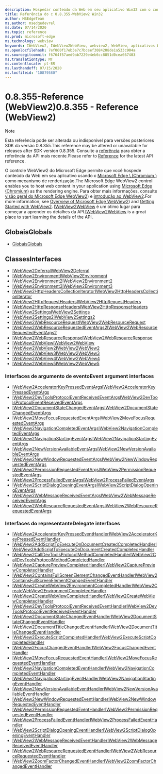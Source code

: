 ```yaml
---
description: Hospedar conteúdo da Web em seu aplicativo Win32 com o controle Microsoft Edge WebView 2
title: Referência do c 0.8.355-WebView2 Win32
author: MSEdgeTeam
ms.author: msedgedevrel
ms.date: 07/14/2020
ms.topic: reference
ms.prod: microsoft-edge
ms.technology: webview
keywords: IWebView2, IWebView2WebView, webview2, WebView, aplicativos Win32, Win32, Edge, ICoreWebView2, ICoreWebView2Host, controle do navegador, HTML Edge
ms.openlocfilehash: 7ef060f17eb3e7c7bceef3084208de1a533c904a
ms.sourcegitcommit: f6764f57aed9ab7229e4eb6cc8851d0cea667403
ms.translationtype: MT
ms.contentlocale: pt-BR
ms.lasthandoff: 07/15/2020
ms.locfileid: "10879580"
---
```

# <span data-ttu-id="b2f8f-104">0.8.355-Reference (WebView2)</span><span class="sxs-lookup"><span data-stu-id="b2f8f-104">0.8.355 - Reference (WebView2)</span></span>  

> [!NOTE]
> <span data-ttu-id="b2f8f-105">Esta referência pode ser alterada ou indisponível para versões posteriores SDK da versão 0.8.355.</span><span class="sxs-lookup"><span data-stu-id="b2f8f-105">This reference may be altered or unavailable for releases after SDK version 0.8.355.</span></span>  <span data-ttu-id="b2f8f-106">Consulte a [referência](../../webview2-api-reference.md) para obter a referência da API mais recente.</span><span class="sxs-lookup"><span data-stu-id="b2f8f-106">Please refer to [Reference](../../webview2-api-reference.md) for the latest API reference.</span></span>

<span data-ttu-id="b2f8f-107">O controle WebView2 do Microsoft Edge permite que você hospede conteúdo da Web em seu aplicativo usando o [Microsoft Edge \ (Chromium \)](https://www.microsoftedgeinsider.com) como mecanismo de renderização.</span><span class="sxs-lookup"><span data-stu-id="b2f8f-107">The Microsoft Edge WebView2 control enables you to host web content in your application using [Microsoft Edge \(Chromium\)](https://www.microsoftedgeinsider.com) as the rendering engine.</span></span>  <span data-ttu-id="b2f8f-108">Para obter mais informações, consulte [visão geral do Microsoft Edge WebView2](../../index.md)) e [introdução ao WebView2](../../gettingstarted/win32.md).</span><span class="sxs-lookup"><span data-stu-id="b2f8f-108">For more information, see [Overview of Microsoft Edge WebView2](../../index.md)) and [Getting Started with WebView2](../../gettingstarted/win32.md).</span></span>  <span data-ttu-id="b2f8f-109">[IWebView2WebView](0-8-190/IWebView2WebView.md) é um ótimo lugar para começar a aprender os detalhes da API.</span><span class="sxs-lookup"><span data-stu-id="b2f8f-109">[IWebView2WebView](0-8-190/IWebView2WebView.md) is a great place to start learning the details of the API.</span></span>  

## <span data-ttu-id="b2f8f-110">Globais</span><span class="sxs-lookup"><span data-stu-id="b2f8f-110">Globals</span></span>  

*   [<span data-ttu-id="b2f8f-111">Globais</span><span class="sxs-lookup"><span data-stu-id="b2f8f-111">Globals</span></span>](0-8-190/webview2-idl.md)  

## <span data-ttu-id="b2f8f-112">Classes</span><span class="sxs-lookup"><span data-stu-id="b2f8f-112">Interfaces</span></span>  
*   [<span data-ttu-id="b2f8f-113">IWebView2Deferral</span><span class="sxs-lookup"><span data-stu-id="b2f8f-113">IWebView2Deferral</span></span>](0-8-190/IWebView2Deferral.md)
*   [<span data-ttu-id="b2f8f-114">IWebView2Environment</span><span class="sxs-lookup"><span data-stu-id="b2f8f-114">IWebView2Environment</span></span>](0-8-190/IWebView2Environment.md)
*   [<span data-ttu-id="b2f8f-115">IWebView2Environment2</span><span class="sxs-lookup"><span data-stu-id="b2f8f-115">IWebView2Environment2</span></span>](0-8-190/IWebView2Environment2.md)
*   [<span data-ttu-id="b2f8f-116">IWebView2Environment3</span><span class="sxs-lookup"><span data-stu-id="b2f8f-116">IWebView2Environment3</span></span>](0-8-190/IWebView2Environment3.md)
*   [<span data-ttu-id="b2f8f-117">IWebView2HttpHeadersCollectionIterator</span><span class="sxs-lookup"><span data-stu-id="b2f8f-117">IWebView2HttpHeadersCollectionIterator</span></span>](0-8-190/IWebView2HttpHeadersCollectionIterator.md)
*   [<span data-ttu-id="b2f8f-118">IWebView2HttpRequestHeaders</span><span class="sxs-lookup"><span data-stu-id="b2f8f-118">IWebView2HttpRequestHeaders</span></span>](0-8-190/IWebView2HttpRequestHeaders.md)
*   [<span data-ttu-id="b2f8f-119">IWebView2HttpResponseHeaders</span><span class="sxs-lookup"><span data-stu-id="b2f8f-119">IWebView2HttpResponseHeaders</span></span>](0-8-190/IWebView2HttpResponseHeaders.md)
*   [<span data-ttu-id="b2f8f-120">IWebView2Settings</span><span class="sxs-lookup"><span data-stu-id="b2f8f-120">IWebView2Settings</span></span>](0-8-190/IWebView2Settings.md)
*   [<span data-ttu-id="b2f8f-121">IWebView2Settings2</span><span class="sxs-lookup"><span data-stu-id="b2f8f-121">IWebView2Settings2</span></span>](0-8-190/IWebView2Settings2.md)
*   [<span data-ttu-id="b2f8f-122">IWebView2WebResourceRequest</span><span class="sxs-lookup"><span data-stu-id="b2f8f-122">IWebView2WebResourceRequest</span></span>](0-8-190/IWebView2WebResourceRequest.md)
*   [<span data-ttu-id="b2f8f-123">IWebView2WebResourceRequestedEventArgs2</span><span class="sxs-lookup"><span data-stu-id="b2f8f-123">IWebView2WebResourceRequestedEventArgs2</span></span>](0-8-190/IWebView2WebResourceRequestedEventArgs2.md)
*   [<span data-ttu-id="b2f8f-124">IWebView2WebResourceResponse</span><span class="sxs-lookup"><span data-stu-id="b2f8f-124">IWebView2WebResourceResponse</span></span>](0-8-190/IWebView2WebResourceResponse.md)
*   [<span data-ttu-id="b2f8f-125">IWebView2WebView</span><span class="sxs-lookup"><span data-stu-id="b2f8f-125">IWebView2WebView</span></span>](0-8-190/IWebView2WebView.md)
*   [<span data-ttu-id="b2f8f-126">IWebView2WebView2</span><span class="sxs-lookup"><span data-stu-id="b2f8f-126">IWebView2WebView2</span></span>](0-8-190/IWebView2WebView2.md)
*   [<span data-ttu-id="b2f8f-127">IWebView2WebView3</span><span class="sxs-lookup"><span data-stu-id="b2f8f-127">IWebView2WebView3</span></span>](0-8-190/IWebView2WebView3.md)
*   [<span data-ttu-id="b2f8f-128">IWebView2WebView4</span><span class="sxs-lookup"><span data-stu-id="b2f8f-128">IWebView2WebView4</span></span>](0-8-190/IWebView2WebView4.md)
*   [<span data-ttu-id="b2f8f-129">IWebView2WebView5</span><span class="sxs-lookup"><span data-stu-id="b2f8f-129">IWebView2WebView5</span></span>](0-8-190/IWebView2WebView5.md)

### <span data-ttu-id="b2f8f-130">Interfaces de argumento de evento</span><span class="sxs-lookup"><span data-stu-id="b2f8f-130">Event argument interfaces</span></span>

*   [<span data-ttu-id="b2f8f-131">IWebView2AcceleratorKeyPressedEventArgs</span><span class="sxs-lookup"><span data-stu-id="b2f8f-131">IWebView2AcceleratorKeyPressedEventArgs</span></span>](0-8-190/IWebView2AcceleratorKeyPressedEventArgs.md)
*   [<span data-ttu-id="b2f8f-132">IWebView2DevToolsProtocolEventReceivedEventArgs</span><span class="sxs-lookup"><span data-stu-id="b2f8f-132">IWebView2DevToolsProtocolEventReceivedEventArgs</span></span>](0-8-190/IWebView2DevToolsProtocolEventReceivedEventArgs.md)
*   [<span data-ttu-id="b2f8f-133">IWebView2DocumentStateChangedEventArgs</span><span class="sxs-lookup"><span data-stu-id="b2f8f-133">IWebView2DocumentStateChangedEventArgs</span></span>](0-8-190/IWebView2DocumentStateChangedEventArgs.md)
*   [<span data-ttu-id="b2f8f-134">IWebView2MoveFocusRequestedEventArgs</span><span class="sxs-lookup"><span data-stu-id="b2f8f-134">IWebView2MoveFocusRequestedEventArgs</span></span>](0-8-190/IWebView2MoveFocusRequestedEventArgs.md)
*   [<span data-ttu-id="b2f8f-135">IWebView2NavigationCompletedEventArgs</span><span class="sxs-lookup"><span data-stu-id="b2f8f-135">IWebView2NavigationCompletedEventArgs</span></span>](0-8-190/IWebView2NavigationCompletedEventArgs.md)
*   [<span data-ttu-id="b2f8f-136">IWebView2NavigationStartingEventArgs</span><span class="sxs-lookup"><span data-stu-id="b2f8f-136">IWebView2NavigationStartingEventArgs</span></span>](0-8-190/IWebView2NavigationStartingEventArgs.md)
*   [<span data-ttu-id="b2f8f-137">IWebView2NewVersionAvailableEventArgs</span><span class="sxs-lookup"><span data-stu-id="b2f8f-137">IWebView2NewVersionAvailableEventArgs</span></span>](0-8-190/IWebView2NewVersionAvailableEventArgs.md)
*   [<span data-ttu-id="b2f8f-138">IWebView2NewWindowRequestedEventArgs</span><span class="sxs-lookup"><span data-stu-id="b2f8f-138">IWebView2NewWindowRequestedEventArgs</span></span>](0-8-190/IWebView2NewWindowRequestedEventArgs.md)
*   [<span data-ttu-id="b2f8f-139">IWebView2PermissionRequestedEventArgs</span><span class="sxs-lookup"><span data-stu-id="b2f8f-139">IWebView2PermissionRequestedEventArgs</span></span>](0-8-190/IWebView2PermissionRequestedEventArgs.md)
*   [<span data-ttu-id="b2f8f-140">IWebView2ProcessFailedEventArgs</span><span class="sxs-lookup"><span data-stu-id="b2f8f-140">IWebView2ProcessFailedEventArgs</span></span>](0-8-190/IWebView2ProcessFailedEventArgs.md)
*   [<span data-ttu-id="b2f8f-141">IWebView2ScriptDialogOpeningEventArgs</span><span class="sxs-lookup"><span data-stu-id="b2f8f-141">IWebView2ScriptDialogOpeningEventArgs</span></span>](0-8-190/IWebView2ScriptDialogOpeningEventArgs.md)
*   [<span data-ttu-id="b2f8f-142">IWebView2WebMessageReceivedEventArgs</span><span class="sxs-lookup"><span data-stu-id="b2f8f-142">IWebView2WebMessageReceivedEventArgs</span></span>](0-8-190/IWebView2WebMessageReceivedEventArgs.md)
*   [<span data-ttu-id="b2f8f-143">IWebView2WebResourceRequestedEventArgs</span><span class="sxs-lookup"><span data-stu-id="b2f8f-143">IWebView2WebResourceRequestedEventArgs</span></span>](0-8-190/IWebView2WebResourceRequestedEventArgs.md)

### <span data-ttu-id="b2f8f-144">Interfaces do representante</span><span class="sxs-lookup"><span data-stu-id="b2f8f-144">Delegate interfaces</span></span>

*   [<span data-ttu-id="b2f8f-145">IWebView2AcceleratorKeyPressedEventHandler</span><span class="sxs-lookup"><span data-stu-id="b2f8f-145">IWebView2AcceleratorKeyPressedEventHandler</span></span>](0-8-190/IWebView2AcceleratorKeyPressedEventHandler.md)
*   [<span data-ttu-id="b2f8f-146">IWebView2AddScriptToExecuteOnDocumentCreatedCompletedHandler</span><span class="sxs-lookup"><span data-stu-id="b2f8f-146">IWebView2AddScriptToExecuteOnDocumentCreatedCompletedHandler</span></span>](0-8-190/IWebView2AddScriptToExecuteOnDocumentCreatedCompletedHandler.md)
*   [<span data-ttu-id="b2f8f-147">IWebView2CallDevToolsProtocolMethodCompletedHandler</span><span class="sxs-lookup"><span data-stu-id="b2f8f-147">IWebView2CallDevToolsProtocolMethodCompletedHandler</span></span>](0-8-190/IWebView2CallDevToolsProtocolMethodCompletedHandler.md)
*   [<span data-ttu-id="b2f8f-148">IWebView2CapturePreviewCompletedHandler</span><span class="sxs-lookup"><span data-stu-id="b2f8f-148">IWebView2CapturePreviewCompletedHandler</span></span>](0-8-190/IWebView2CapturePreviewCompletedHandler.md)
*   [<span data-ttu-id="b2f8f-149">IWebView2ContainsFullScreenElementChangedEventHandler</span><span class="sxs-lookup"><span data-stu-id="b2f8f-149">IWebView2ContainsFullScreenElementChangedEventHandler</span></span>](0-8-190/IWebView2ContainsFullScreenElementChangedEventHandler.md)
*   [<span data-ttu-id="b2f8f-150">IWebView2CreateWebView2EnvironmentCompletedHandler</span><span class="sxs-lookup"><span data-stu-id="b2f8f-150">IWebView2CreateWebView2EnvironmentCompletedHandler</span></span>](0-8-190/IWebView2CreateWebView2EnvironmentCompletedHandler.md)
*   [<span data-ttu-id="b2f8f-151">IWebView2CreateWebViewCompletedHandler</span><span class="sxs-lookup"><span data-stu-id="b2f8f-151">IWebView2CreateWebViewCompletedHandler</span></span>](0-8-190/IWebView2CreateWebViewCompletedHandler.md)
*   [<span data-ttu-id="b2f8f-152">IWebView2DevToolsProtocolEventReceivedEventHandler</span><span class="sxs-lookup"><span data-stu-id="b2f8f-152">IWebView2DevToolsProtocolEventReceivedEventHandler</span></span>](0-8-190/IWebView2DevToolsProtocolEventReceivedEventHandler.md)
*   [<span data-ttu-id="b2f8f-153">IWebView2DocumentStateChangedEventHandler</span><span class="sxs-lookup"><span data-stu-id="b2f8f-153">IWebView2DocumentStateChangedEventHandler</span></span>](0-8-190/IWebView2DocumentStateChangedEventHandler.md)
*   [<span data-ttu-id="b2f8f-154">IWebView2DocumentTitleChangedEventHandler</span><span class="sxs-lookup"><span data-stu-id="b2f8f-154">IWebView2DocumentTitleChangedEventHandler</span></span>](0-8-190/IWebView2DocumentTitleChangedEventHandler.md)
*   [<span data-ttu-id="b2f8f-155">IWebView2ExecuteScriptCompletedHandler</span><span class="sxs-lookup"><span data-stu-id="b2f8f-155">IWebView2ExecuteScriptCompletedHandler</span></span>](0-8-190/IWebView2ExecuteScriptCompletedHandler.md)
*   [<span data-ttu-id="b2f8f-156">IWebView2FocusChangedEventHandler</span><span class="sxs-lookup"><span data-stu-id="b2f8f-156">IWebView2FocusChangedEventHandler</span></span>](0-8-190/IWebView2FocusChangedEventHandler.md)
*   [<span data-ttu-id="b2f8f-157">IWebView2MoveFocusRequestedEventHandler</span><span class="sxs-lookup"><span data-stu-id="b2f8f-157">IWebView2MoveFocusRequestedEventHandler</span></span>](0-8-190/IWebView2MoveFocusRequestedEventHandler.md)
*   [<span data-ttu-id="b2f8f-158">IWebView2NavigationCompletedEventHandler</span><span class="sxs-lookup"><span data-stu-id="b2f8f-158">IWebView2NavigationCompletedEventHandler</span></span>](0-8-190/IWebView2NavigationCompletedEventHandler.md)
*   [<span data-ttu-id="b2f8f-159">IWebView2NavigationStartingEventHandler</span><span class="sxs-lookup"><span data-stu-id="b2f8f-159">IWebView2NavigationStartingEventHandler</span></span>](0-8-190/IWebView2NavigationStartingEventHandler.md)
*   [<span data-ttu-id="b2f8f-160">IWebView2NewVersionAvailableEventHandler</span><span class="sxs-lookup"><span data-stu-id="b2f8f-160">IWebView2NewVersionAvailableEventHandler</span></span>](0-8-190/IWebView2NewVersionAvailableEventHandler.md)
*   [<span data-ttu-id="b2f8f-161">IWebView2NewWindowRequestedEventHandler</span><span class="sxs-lookup"><span data-stu-id="b2f8f-161">IWebView2NewWindowRequestedEventHandler</span></span>](0-8-190/IWebView2NewWindowRequestedEventHandler.md)
*   [<span data-ttu-id="b2f8f-162">IWebView2PermissionRequestedEventHandler</span><span class="sxs-lookup"><span data-stu-id="b2f8f-162">IWebView2PermissionRequestedEventHandler</span></span>](0-8-190/IWebView2PermissionRequestedEventHandler.md)
*   [<span data-ttu-id="b2f8f-163">IWebView2ProcessFailedEventHandler</span><span class="sxs-lookup"><span data-stu-id="b2f8f-163">IWebView2ProcessFailedEventHandler</span></span>](0-8-190/IWebView2ProcessFailedEventHandler.md)
*   [<span data-ttu-id="b2f8f-164">IWebView2ScriptDialogOpeningEventHandler</span><span class="sxs-lookup"><span data-stu-id="b2f8f-164">IWebView2ScriptDialogOpeningEventHandler</span></span>](0-8-190/IWebView2ScriptDialogOpeningEventHandler.md)
*   [<span data-ttu-id="b2f8f-165">IWebView2WebMessageReceivedEventHandler</span><span class="sxs-lookup"><span data-stu-id="b2f8f-165">IWebView2WebMessageReceivedEventHandler</span></span>](0-8-190/IWebView2WebMessageReceivedEventHandler.md)
*   [<span data-ttu-id="b2f8f-166">IWebView2WebResourceRequestedEventHandler</span><span class="sxs-lookup"><span data-stu-id="b2f8f-166">IWebView2WebResourceRequestedEventHandler</span></span>](0-8-190/IWebView2WebResourceRequestedEventHandler.md)
*   [<span data-ttu-id="b2f8f-167">IWebView2ZoomFactorChangedEventHandler</span><span class="sxs-lookup"><span data-stu-id="b2f8f-167">IWebView2ZoomFactorChangedEventHandler</span></span>](0-8-190/IWebView2ZoomFactorChangedEventHandler.md)
